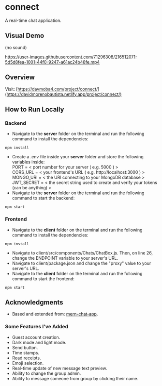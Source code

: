 # connect
A real-time chat application.


## Visual Demo
(no sound)

https://user-images.githubusercontent.com/71296308/216512071-5d5d8fea-1001-44f0-9247-a61ac24b48fe.mp4


## Overview
Visit: [https://davmoba4.com/project/connect/](https://davidmorenobautista.netlify.app/project/connect/)


## How to Run Locally
### Backend
- Navigate to the **server** folder on the terminal and run the following command to install the dependencies:
``` 
npm install
```
- Create a .env file inside your **server** folder and store the following variables inside:  
 PORT = < port number for your server ( e.g. 5000 ) >  
 CORS_URL = < your frontend's URL ( e.g. http://localhost:3000 ) >  
 MONGO_URI = < the URI connecting to your MongoDB database >   
 JWT_SECRET = < the secret string used to create and verify your tokens (can be anything) >  
- Navigate to the **server** folder on the terminal and run the following command to start the backend:
```
npm start
```

### Frontend
- Navigate to the **client** folder on the terminal and run the following command to install the dependencies:
``` 
npm install
```
- Navigate to client/src/components/Chats/ChatBox.js. Then, on line 26, change the ENDPOINT variable to your server's URL.
- Navigate to client/package.json and change the "proxy" value to your server's URL.
- Navigate to the **client** folder on the terminal and run the following command to start the frontend:
```
npm start
```

## Acknowledgments
- Based and extended from: [mern-chat-app](https://github.com/piyush-eon/mern-chat-app).

### Some Features I've Added
- Guest account creation.
- Dark mode and light mode.
- Send button.
- Time stamps.
- Read receipts.
- Emoji selection.
- Real-time update of new message text preview.
- Ability to change the group admin.
- Ability to message someone from group by clicking their name.
